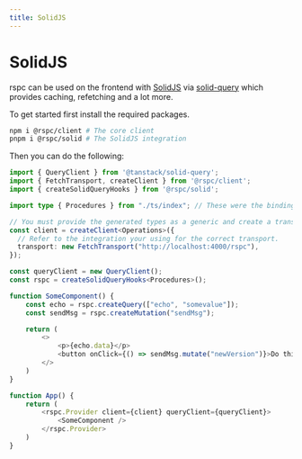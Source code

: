 ```yaml
---
title: SolidJS
---
```


# SolidJS

rspc can be used on the frontend with [SolidJS](https://www.solidjs.com/) via [solid-query](https://github.com/ardeora/solid-query) which provides caching, refetching and a lot more. 

To get started first install the required packages.

```bash
npm i @rspc/client # The core client
pnpm i @rspc/solid # The SolidJS integration
```

Then you can do the following:

```ts
import { QueryClient } from '@tanstack/solid-query';
import { FetchTransport, createClient } from '@rspc/client';
import { createSolidQueryHooks } from '@rspc/solid';

import type { Procedures } from "./ts/index"; // These were the bindings exported from your Rust code!

// You must provide the generated types as a generic and create a transport (in this example we are using HTTP Fetch) so that the client knows how to communicate with your API.
const client = createClient<Operations>({
  // Refer to the integration your using for the correct transport.
  transport: new FetchTransport("http://localhost:4000/rspc"),
});

const queryClient = new QueryClient();
const rspc = createSolidQueryHooks<Procedures>();

function SomeComponent() {
    const echo = rspc.createQuery(["echo", "somevalue"]);
    const sendMsg = rspc.createMutation("sendMsg");

    return (
        <>
            <p>{echo.data}</p>
            <button onClick={() => sendMsg.mutate("newVersion")}>Do thing</button>
        </>
    )
}

function App() {
    return (
        <rspc.Provider client={client} queryClient={queryClient}>
            <SomeComponent />
        </rspc.Provider>
    )
}
````